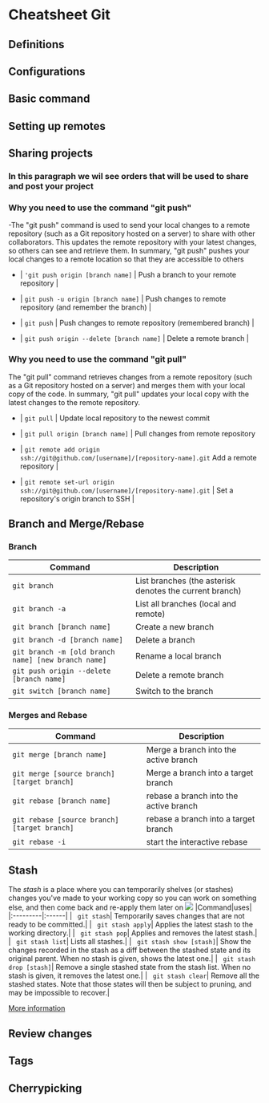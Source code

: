 



# Cheatsheet Git

## Definitions


## Configurations


## Basic command



## Setting up remotes



## Sharing projects
### In this paragraph we wil see orders that will be used to share and post your project 

### Why you need to use the command "git push"
 -The "git push" command is used to send your local changes to a remote repository (such as a Git repository hosted on a server) to share with other collaborators. This updates the remote repository with your latest changes, so others can see and retrieve them. In summary, "git push" pushes your local changes to a remote location so that they are accessible to others
- | `'git push origin [branch name]` | Push a branch to your remote repository |

- | `git push -u origin [branch name]` | Push changes to remote repository (and remember the branch) |
- | `git push` | Push changes to remote repository (remembered branch) |

- | `git push origin --delete [branch name]` | Delete a remote branch |


### Why you need to use the command "git pull"

The "git pull" command retrieves changes from a remote repository (such as a Git repository hosted on a server) and merges them with your local copy of the code. In summary, "git pull" updates your local copy with the latest changes to the remote repository.

- | `git pull` | Update local repository to the newest commit 

- | `git pull origin [branch name]` | Pull changes from remote repository 

- | `git remote add origin ssh://git@github.com/[username]/[repository-name].git` 
 Add a remote repository |
 
- | `git remote set-url origin ssh://git@github.com/[username]/[repository-name].git` | Set a repository's origin branch to SSH |


## Branch and Merge/Rebase
### Branch
| Command | Description |
| ------- | ----------- |
| `git branch` | List branches (the asterisk denotes the current branch) |
| `git branch -a` | List all branches (local and remote) |
| `git branch [branch name]` | Create a new branch |
| `git branch -d [branch name]` | Delete a branch |
| `git branch -m [old branch name] [new branch name]` | Rename a local branch |
| `git push origin --delete [branch name]` | Delete a remote branch |
| `git switch [branch name]` | Switch to the branch |

### Merges and Rebase
| Command | Description |
| ------- | ----------- |
| `git merge [branch name]` | Merge a branch into the active branch |
| `git merge [source branch] [target branch]` | Merge a branch into a target branch |
| `git rebase [branch name]` | rebase a branch into the active branch |
| `git rebase [source branch] [target branch]` | rebase a branch into a target branch |
| `git rebase -i` | start the interactive rebase |



## Stash

The *stash* is a place where you can temporarily shelves (or stashes) changes you've made to your working copy so you can work on something else, and then come back and re-apply them later on
<img src="https://scaler.com/topics/images/options-in-git-stash.webp">
|Command|uses|
|:---------|:------|
| ` git stash`| Temporarily saves changes that are not ready to be committed.|
| ` git stash apply`| Applies the latest stash to the working directory.|
| ` git stash pop`| Applies and removes the latest stash.|
| ` git stash list`| Lists all stashes.|
| ` git stash show [stash]`| Show the changes recorded in the stash as a diff between the stashed state and its original parent. When no stash is given, shows the latest one.|
| ` git stash drop [stash]`| Remove a single stashed state from the stash list. When no stash is given, it removes the latest one.|
| ` git stash clear`| Remove all the stashed states. Note that those states will then be subject to pruning, and may be impossible to recover.|

[More information](https://ndpsoftware.com/git-cheatsheet.html#loc=index;)
## Review changes


## Tags


## Cherrypicking

